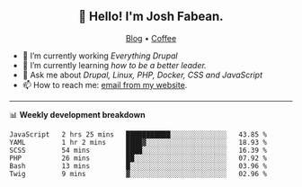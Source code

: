 <h2 align="center">👋 Hello! I'm Josh Fabean.</h2>
<p align="center">
  <a href="https://joshfabean.com">Blog</a> •
  <a href="https://www.buymeacoffee.com/LSxne6Yr4">Coffee</a>
</p>

- 🔭 I’m currently working *Everything Drupal*
- 🌱 I’m currently learning *how to be a better leader.*
- 💬 Ask me about *Drupal, Linux, PHP, Docker, CSS and JavaScript*
- 📫 How to reach me: [email from my website](https://joshfabean.com).

-------

📊 **Weekly development breakdown**
<!--START_SECTION:waka-->

```text
JavaScript   2 hrs 25 mins   ███████████░░░░░░░░░░░░░░   43.85 %
YAML         1 hr 2 mins     ████▓░░░░░░░░░░░░░░░░░░░░   18.93 %
SCSS         54 mins         ████░░░░░░░░░░░░░░░░░░░░░   16.39 %
PHP          26 mins         ██░░░░░░░░░░░░░░░░░░░░░░░   07.92 %
Bash         13 mins         █░░░░░░░░░░░░░░░░░░░░░░░░   03.96 %
Twig         9 mins          ▓░░░░░░░░░░░░░░░░░░░░░░░░   02.96 %
```

<!--END_SECTION:waka-->

<!--
**fabean/fabean** is a ✨ _special_ ✨ repository because its `README.md` (this file) appears on your GitHub profile.

Here are some ideas to get you started:

- 🔭 I’m currently working on ...
- 🌱 I’m currently learning ...
- 👯 I’m looking to collaborate on ...
- 🤔 I’m looking for help with ...
- 💬 Ask me about ...
- 📫 How to reach me: ...
- 😄 Pronouns: ...
- ⚡ Fun fact: ...
-->
